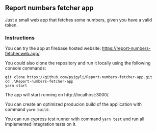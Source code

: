 ## Report numbers fetcher app
Just a small web app that fetches some numbers, given you have a valid token.

### Instructions
You can try the app at firebase hosted website: https://report-numbers-fetcher.web.app/.

You could also clone the repository and run it locally using the following console commands:
```
git clone https://github.com/pyigyli/Report-numbers-fetcher-app.git
cd .\Report-numbers-fetcher-app
yarn start
```
The app will start running on http://localhost:3000/.

You can create an optimized producion build of the application with command ```yarn build```.

You can run cypress test runner with command ```yarn test``` and run all implemented integration tests on it.
